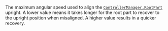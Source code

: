 The maximum angular speed used to align the
[`ControllerManager.RootPart`](https://create.roblox.com/docs/reference/engine/classes/ControllerManager#RootPart) upright. A lower value means it takes
longer for the root part to recover to the upright position when
misaligned. A higher value results in a quicker recovery.